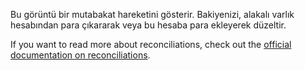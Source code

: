 Bu görüntü bir mutabakat hareketini gösterir. Bakiyenizi, alakalı varlık hesabından para çıkararak veya bu hesaba para ekleyerek düzeltir.

If you want to read more about reconciliations, check out the [official documentation on reconciliations](https://docs.firefly-iii.org/advanced-concepts/reconcile).